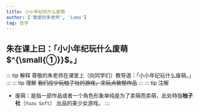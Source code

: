 ```yaml
---
title: 小小年纪玩什么废萌
author: ['敬爱的朱老师', 'Lama']
tag: 哲学
---
```

## 朱在课上曰：「小小年纪玩什么废萌$^{\small{①}}$。」

::: tip 解释
尊敬的朱老师在课堂上（向同学们）教导道：「小小年纪玩什么废萌。」
:::
::: tip 理解
~~我们应少玩柚子社的游戏，来玩点致郁作品~~
:::
::: tip 注解
- 废萌：是指一部作品或者一个角色形象单纯是为了卖萌而卖萌，此处特指**柚子社**（`Yuzu Soft`） 出品的美少女游戏。
:::

